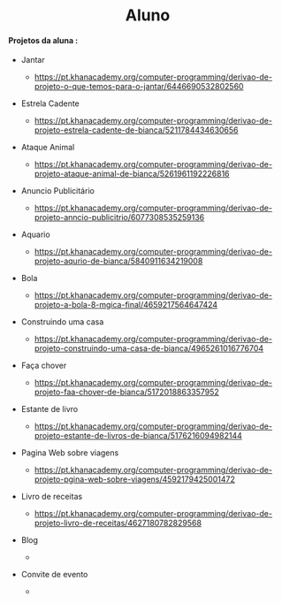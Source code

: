 

<div style="text-align : center" ><h1> Aluno </h1> </div>



#### Projetos da aluna :

* Jantar 

  * https://pt.khanacademy.org/computer-programming/derivao-de-projeto-o-que-temos-para-o-jantar/6446690532802560




* Estrela Cadente

  * https://pt.khanacademy.org/computer-programming/derivao-de-projeto-estrela-cadente-de-bianca/5211784434630656




* Ataque Animal 

  * https://pt.khanacademy.org/computer-programming/derivao-de-projeto-ataque-animal-de-bianca/5261961192226816




* Anuncio Publicitário

  * https://pt.khanacademy.org/computer-programming/derivao-de-projeto-anncio-publicitrio/6077308535259136


  

* Aquario 

  * https://pt.khanacademy.org/computer-programming/derivao-de-projeto-aqurio-de-bianca/5840911634219008




* Bola

  *  https://pt.khanacademy.org/computer-programming/derivao-de-projeto-a-bola-8-mgica-final/4659217564647424




* Construindo uma casa

  *  https://pt.khanacademy.org/computer-programming/derivao-de-projeto-construindo-uma-casa-de-bianca/4965261016776704


  

* Faça chover

  *  https://pt.khanacademy.org/computer-programming/derivao-de-projeto-faa-chover-de-bianca/5172018863357952


  

* Estante de livro

  *  https://pt.khanacademy.org/computer-programming/derivao-de-projeto-estante-de-livros-de-bianca/5176216094982144


  

* Pagina Web sobre viagens

  *  https://pt.khanacademy.org/computer-programming/derivao-de-projeto-pgina-web-sobre-viagens/4592179425001472


  

* Livro de receitas

  * https://pt.khanacademy.org/computer-programming/derivao-de-projeto-livro-de-receitas/4627180782829568


  

* Blog 

  * 

  

* Convite de evento

  *  
